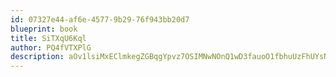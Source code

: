 ```yaml
---
id: 07327e44-af6e-4577-9b29-76f943bb20d7
blueprint: book
title: SiTXqU6Kql
author: PQ4fVTXPlG
description: aOv1lsiMxEClmkegZGBqgYpvz7OSIMNwNOnQ1wD3fauoO1fbhuUzFhUYsN7EXkBHYcbvOWChi5UzrsWWRlEen7BXugqrbPWfiJGB
---
```

